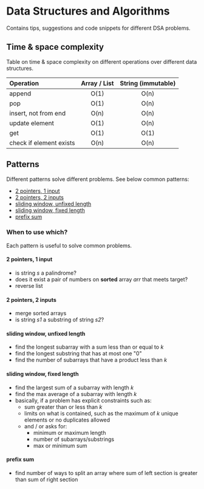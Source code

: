 # Data Structures and Algorithms

Contains tips, suggestions and code snippets for different DSA problems.

## Time & space complexity

Table on time & space complexity on different operations over different data structures.

| Operation               | Array / List | String (immutable) |
|:------------------------|:------------:|:------------------:|
| append                  |     O(1)     |        O(n)        |
| pop                     |     O(1)     |        O(n)        |
| insert, not from end    |     O(n)     |        O(n)        |
| update element          |     O(1)     |        O(n)        |
| get                     |     O(1)     |        O(1)        |
| check if element exists |     O(n)     |        O(n)        |

## Patterns

Different patterns solve different problems. See below common patterns:

* [2 pointers, 1 input](src/two_pointers_one_input.py)
* [2 pointers, 2 inputs](src/two_pointers_two_inputs.py)
* [sliding window, unfixed length](src/sliding_window_unfixed_length.py)
* [sliding window, fixed length](src/sliding_window_fixed_length.py)
* [prefix sum](src/prefix_sum.py)

### When to use which?

Each pattern is useful to solve common problems.

#### 2 pointers, 1 input

* is string *s* a palindrome?
* does it exist a pair of numbers on **sorted** array *arr* that meets target?
* reverse list

#### 2 pointers, 2 inputs

* merge sorted arrays
* is string *s1* a substring of string *s2*?

#### sliding window, unfixed length

* find the longest subarray with a sum less than or equal to *k*
* find the longest substring that has at most one "0"
* find the number of subarrays that have a product less than *k*

#### sliding window, fixed length

* find the largest sum of a subarray with length *k*
* find the max average of a subarray with length *k*
* basically, if a problem has explicit constraints such as:
  * sum greater than or less than *k*
  * limits on what is contained, such as the maximum of *k* unique elements or no duplicates allowed 
  * and / or asks for:
    * minimum or maximum length
    * number of subarrays/substrings
    * max or minimum sum

#### prefix sum

* find number of ways to split an array where sum of left section is greater than sum of right section
